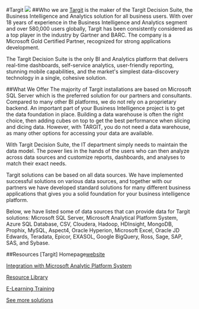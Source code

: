 <properties
   pageTitle="Targit | Microsoft Azure"
   description="The solution that Targit provides with SQL Data Warehouse."
   services="SQL Data Warehouse"
   documentationCenter="NA"
   authors="joliang"
   manager="jhubbard"
   editor=""/>

<tags
   ms.service="sql-data-warehouse"
   ms.devlang="NA"
   ms.topic="article"
   ms.tgt_pltfrm="NA"
   ms.workload="data-services"
   ms.date="06/15/2015"
   ms.author="joliang;barbkess"/>

#Targit
![][logo]
##Who we are
[Targit][website] is the maker of the Targit Decision Suite, the Business Intelligence and Analytics solution for all business users. With over 18 years of experience in the Business Intelligence and Analytics segment and over 580,000 users globally, Targit has been consistently considered as a top player in the industry by Gartner and BARC. The company is a Microsoft Gold Certified Partner, recognized for strong applications development. 

The Targit Decision Suite is the only BI and Analytics platform that delivers real-time dashboards, self-service analytics, user-friendly reporting, stunning mobile capabilities, and the market's simplest data-discovery technology in a single, cohesive solution.

##What We Offer 
The majority of Targit installations are based on Microsoft SQL Server which is the preferred solution for our partners and consultants.  Compared to many other BI platforms, we do not rely on a proprietary backend.
An important part of your Business Intelligence project is to get the data foundation in place. Building a data warehouse is often the right choice, then adding cubes on top to get the best performance when slicing and dicing data. However, with TARGIT, you do not need a data warehouse, as many other options for accessing your data are available.

With Targit Decision Suite, the IT department simply needs to maintain the data model. The power lies in the hands of the users who can then analyze across data sources and customize reports, dashboards, and analyses to match their exact needs.

Targit solutions can be based on all data sources. We have implemented successful solutions on various data sources, and together with our partners we have developed standard solutions for many different business applications that gives you a solid foundation for your business intelligence platform.

Below, we have listed some of data sources that can provide data for Targit solutions: Microsoft SQL Server, Microsoft Analytical Platform System, Azure SQL Database, CSV, Cloudera, Hadoop, HDInsight, MongoDB, Prophix, MySQL, Aspect4, Oracle Hyperion, Microsoft Excel, Oracle JD Edwards, Teradata, Epicor, EXASOL, Google BigQuery, Ross, Sage, SAP, SAS, and Sybase.


##Resources
[Targit] Homepage[website]

[Integration with Microsoft Analytic Platform System][website1]

[Resource Library][website2]

[E-Learning Training][website3]

[See more solutions][solutions]

<!--Image references-->
[5]:./media/markdown-template-for-new-articles/octocats.png
[6]:./media/markdown-template-for-new-articles/pretty49.png
[7]:./media/markdown-template-for-new-articles/channel-9.png
[8]:./media/markdown-template-for-new-articles/copytemplate.png
[logo]:./media/sql-data-warehouse-partners/targit_logo_med.png


<!--Link references--In actual articles, you only need a single period before the slash. -->
[solutions]:./sql-data-warehouse-partners.md

<!-- External Links -->
[website]: http://www.targit.com
[website1]: http://www.targit.com/en/solutions/by-data-source/microsoft-aps
[website2]: http://www.targit.com/en/resources/library
[website3]: http://www.targit.com/en/video/training


